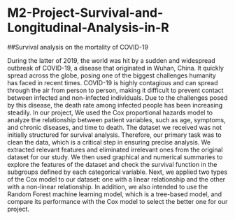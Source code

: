 # M2-Project-Survival-and-Longitudinal-Analysis-in-R
##Survival analysis on the mortality of COVID-19

During the latter of 2019, the world was hit by a sudden and widespread outbreak of COVID-19, a disease that originated in Wuhan, China. It quickly spread across the globe, posing one of the biggest challenges humanity has faced in recent times. COVID-19 is highly contagious and can spread through the air from person to person, making it difficult to prevent contact between infected and non-infected individuals. Due to the challenges posed by this disease, the death rate among infected people has been increasing steadily. In our project, We used the Cox proportional hazards model to analyze the relationship between patient variables, such as age, symptoms, and chronic diseases, and time to death. The dataset we received was not initially structured for survival analysis. Therefore, our primary task was to clean the data, which is a critical step in ensuring precise analysis. We extracted relevant features and eliminated irrelevant ones from the original dataset for our study. We then used graphical and numerical summaries to explore the features of the dataset and check the survival function in the subgroups defined by each categorical variable. Next, we applied two types of the Cox model to our dataset: one with a linear relationship and the other with a non-linear relationship. In addition, we also intended to use the Random Forest machine learning model, which is a tree-based model, and compare its performance with the Cox model to select the better one for our project.
